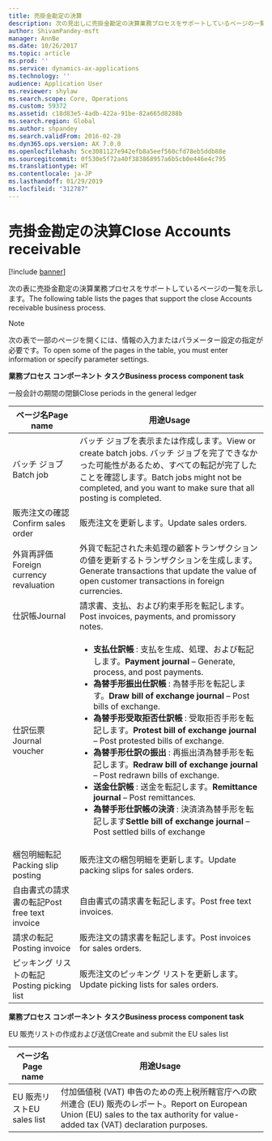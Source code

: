 ```yaml
---
title: 売掛金勘定の決算
description: 次の見出しに売掛金勘定の決算業務プロセスをサポートしているページの一覧を示します。
author: ShivamPandey-msft
manager: AnnBe
ms.date: 10/26/2017
ms.topic: article
ms.prod: ''
ms.service: dynamics-ax-applications
ms.technology: ''
audience: Application User
ms.reviewer: shylaw
ms.search.scope: Core, Operations
ms.custom: 59372
ms.assetid: c18d83e5-4adb-422a-91be-82a665d8288b
ms.search.region: Global
ms.author: shpandey
ms.search.validFrom: 2016-02-28
ms.dyn365.ops.version: AX 7.0.0
ms.openlocfilehash: 5ce3081127e942efb8a5eef560cfd78eb5ddb88e
ms.sourcegitcommit: 0f530e5f72a40f383868957a6b5cb0e446e4c795
ms.translationtype: HT
ms.contentlocale: ja-JP
ms.lasthandoff: 01/29/2019
ms.locfileid: "312787"
---
```

# <a name="close-accounts-receivable"></a><span data-ttu-id="bbdd7-103">売掛金勘定の決算</span><span class="sxs-lookup"><span data-stu-id="bbdd7-103">Close Accounts receivable</span></span>

[!include [banner](../includes/banner.md)]

<span data-ttu-id="bbdd7-104">次の表に売掛金勘定の決算業務プロセスをサポートしているページの一覧を示します。</span><span class="sxs-lookup"><span data-stu-id="bbdd7-104">The following table lists the pages that support the close Accounts receivable business process.</span></span>

> [!NOTE] 
> <span data-ttu-id="bbdd7-105">次の表で一部のページを開くには、情報の入力またはパラメーター設定の指定が必要です。</span><span class="sxs-lookup"><span data-stu-id="bbdd7-105">To open some of the pages in the table, you must enter information or specify parameter settings.</span></span>

<span data-ttu-id="bbdd7-106">**業務プロセス コンポーネント タスク**</span><span class="sxs-lookup"><span data-stu-id="bbdd7-106">**Business process component task**</span></span>                   

<span data-ttu-id="bbdd7-107">一般会計の期間の閉鎖</span><span class="sxs-lookup"><span data-stu-id="bbdd7-107">Close periods in the general ledger</span></span>

| <span data-ttu-id="bbdd7-108">ページ名</span><span class="sxs-lookup"><span data-stu-id="bbdd7-108">Page name</span></span>                            | <span data-ttu-id="bbdd7-109">用途</span><span class="sxs-lookup"><span data-stu-id="bbdd7-109">Usage</span></span>                                                                                      |
|--------------------------------------|--------------------------------------------------------------------------------------------|
|<span data-ttu-id="bbdd7-110">バッチ ジョブ</span><span class="sxs-lookup"><span data-stu-id="bbdd7-110">Batch job</span></span>                             | <span data-ttu-id="bbdd7-111">バッチ ジョブを表示または作成します。</span><span class="sxs-lookup"><span data-stu-id="bbdd7-111">View or create batch jobs.</span></span> <span data-ttu-id="bbdd7-112">バッチ ジョブを完了できなかった可能性があるため、すべての転記が完了したことを確認します。</span><span class="sxs-lookup"><span data-stu-id="bbdd7-112">Batch jobs might not be completed, and you want to make sure that all posting is completed.</span></span>                                                                                                               |
|<span data-ttu-id="bbdd7-113">販売注文の確認</span><span class="sxs-lookup"><span data-stu-id="bbdd7-113">Confirm sales order</span></span>                   | <span data-ttu-id="bbdd7-114">販売注文を更新します。</span><span class="sxs-lookup"><span data-stu-id="bbdd7-114">Update sales orders.</span></span>                                                                       |
|<span data-ttu-id="bbdd7-115">外貨再評価</span><span class="sxs-lookup"><span data-stu-id="bbdd7-115">Foreign currency revaluation</span></span>          | <span data-ttu-id="bbdd7-116">外貨で転記された未処理の顧客トランザクションの値を更新するトランザクションを生成します。</span><span class="sxs-lookup"><span data-stu-id="bbdd7-116">Generate transactions that update the value of open customer transactions in foreign currencies.</span></span>                                                                                                                         |
| <span data-ttu-id="bbdd7-117">仕訳帳</span><span class="sxs-lookup"><span data-stu-id="bbdd7-117">Journal</span></span>                              | <span data-ttu-id="bbdd7-118">請求書、支払、および約束手形を転記します。</span><span class="sxs-lookup"><span data-stu-id="bbdd7-118">Post invoices, payments, and promissory notes.</span></span>                                             |
| <span data-ttu-id="bbdd7-119">仕訳伝票</span><span class="sxs-lookup"><span data-stu-id="bbdd7-119">Journal voucher</span></span>                      |<ul><li><span data-ttu-id="bbdd7-120">**支払仕訳帳** : 支払を生成、処理、および転記します。</span><span class="sxs-lookup"><span data-stu-id="bbdd7-120">**Payment journal** – Generate, process, and post payments.</span></span></li><li><span data-ttu-id="bbdd7-121">**為替手形振出仕訳帳** : 為替手形を転記します。</span><span class="sxs-lookup"><span data-stu-id="bbdd7-121">**Draw bill of exchange journal** – Post bills of exchange.</span></span></li><li><span data-ttu-id="bbdd7-122">**為替手形受取拒否仕訳帳** : 受取拒否手形を転記します。</span><span class="sxs-lookup"><span data-stu-id="bbdd7-122">**Protest bill of exchange journal** – Post protested bills of exchange.</span></span></li><li><span data-ttu-id="bbdd7-123">**為替手形仕訳の振出** : 再振出済為替手形を転記します。</span><span class="sxs-lookup"><span data-stu-id="bbdd7-123">**Redraw bill of exchange journal** – Post redrawn bills of exchange.</span></span></li><li><span data-ttu-id="bbdd7-124">**送金仕訳帳** : 送金を転記します。</span><span class="sxs-lookup"><span data-stu-id="bbdd7-124">**Remittance journal** – Post remittances.</span></span></li><li><span data-ttu-id="bbdd7-125">**為替手形仕訳帳の決済** : 決済済為替手形を転記します</span><span class="sxs-lookup"><span data-stu-id="bbdd7-125">**Settle bill of exchange journal** – Post settled bills of exchange</span></span></li></ul>                   |
| <span data-ttu-id="bbdd7-126">梱包明細転記</span><span class="sxs-lookup"><span data-stu-id="bbdd7-126">Packing slip posting</span></span>                 | <span data-ttu-id="bbdd7-127">販売注文の梱包明細を更新します。</span><span class="sxs-lookup"><span data-stu-id="bbdd7-127">Update packing slips for sales orders.</span></span>                                                     |
| <span data-ttu-id="bbdd7-128">自由書式の請求書の転記</span><span class="sxs-lookup"><span data-stu-id="bbdd7-128">Post free text invoice</span></span>               | <span data-ttu-id="bbdd7-129">自由書式の請求書を転記します。</span><span class="sxs-lookup"><span data-stu-id="bbdd7-129">Post free text invoices.</span></span>                                                                   |
| <span data-ttu-id="bbdd7-130">請求の転記</span><span class="sxs-lookup"><span data-stu-id="bbdd7-130">Posting invoice</span></span>                      | <span data-ttu-id="bbdd7-131">販売注文の請求書を転記します。</span><span class="sxs-lookup"><span data-stu-id="bbdd7-131">Post invoices for sales orders.</span></span>                                                            |
| <span data-ttu-id="bbdd7-132">ピッキング リストの転記</span><span class="sxs-lookup"><span data-stu-id="bbdd7-132">Posting picking list</span></span>                 |<span data-ttu-id="bbdd7-133">販売注文のピッキング リストを更新します。</span><span class="sxs-lookup"><span data-stu-id="bbdd7-133">Update picking lists for sales orders.</span></span>                                                      |

<span data-ttu-id="bbdd7-134">**業務プロセス コンポーネント タスク**</span><span class="sxs-lookup"><span data-stu-id="bbdd7-134">**Business process component task**</span></span>   

<span data-ttu-id="bbdd7-135">EU 販売リストの作成および送信</span><span class="sxs-lookup"><span data-stu-id="bbdd7-135">Create and submit the EU sales list</span></span>

| <span data-ttu-id="bbdd7-136">ページ名</span><span class="sxs-lookup"><span data-stu-id="bbdd7-136">Page name</span></span>                            | <span data-ttu-id="bbdd7-137">用途</span><span class="sxs-lookup"><span data-stu-id="bbdd7-137">Usage</span></span>                                                                                      |
|--------------------------------------|--------------------------------------------------------------------------------------------|
|<span data-ttu-id="bbdd7-138">EU 販売リスト</span><span class="sxs-lookup"><span data-stu-id="bbdd7-138">EU sales list</span></span>                         | <span data-ttu-id="bbdd7-139">付加価値税 (VAT) 申告のための売上税所轄官庁への欧州連合 (EU) 販売のレポート。</span><span class="sxs-lookup"><span data-stu-id="bbdd7-139">Report on European Union (EU) sales to the tax authority for value-added tax (VAT) declaration purposes.</span></span>                                                                                                                           |






